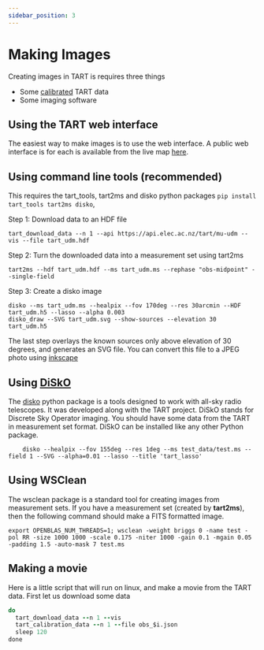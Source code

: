 ```yaml
---
sidebar_position: 3
---
```


# Making Images

Creating images in TART is requires three things

* Some [calibrated](/docs/advanced/calibration) TART data
* Some imaging software

## Using the TART web interface

The easiest way to make images is to use the web interface. A public web interface is for each is available from the live map [here](https://map.elec.ac.nz).

## Using command line tools (recommended)

This requires the tart_tools, tart2ms and disko python packages ```pip install tart_tools tart2ms disko```,

Step 1: Download data to an HDF file
```
tart_download_data --n 1 --api https://api.elec.ac.nz/tart/mu-udm --vis --file tart_udm.hdf
```

Step 2: Turn the downloaded data into a measurement set using tart2ms
```
tart2ms --hdf tart_udm.hdf --ms tart_udm.ms --rephase "obs-midpoint" --single-field
```
Step 3: Create a disko image

```
disko --ms tart_udm.ms --healpix --fov 170deg --res 30arcmin --HDF tart_udm.h5 --lasso --alpha 0.003
disko_draw --SVG tart_udm.svg --show-sources --elevation 30 tart_udm.h5
```

The last step overlays the known sources only above elevation of 30 degrees, and generates an SVG file. You can convert this file to a JPEG photo using [inkscape](https://inkscape.org)

## Using [DiSkO](/docs/advanced/disko)

The [disko](/docs/advanced/disko) python package is a tools designed to work with all-sky radio telescopes. It was developed along with the TART project. DiSkO stands for Discrete Sky Operator imaging. You should have some data from the TART in measurement set format. DiSkO can be installed like any other Python package.

```
    disko --healpix --fov 155deg --res 1deg --ms test_data/test.ms --field 1 --SVG --alpha=0.01 --lasso --title 'tart_lasso'
```


## Using WSClean

The wsclean package is a standard tool for creating images from measurement sets. If you have a measurement set (created by **tart2ms**), then the following command should make a FITS formatted image.

```
export OPENBLAS_NUM_THREADS=1; wsclean -weight briggs 0 -name test -pol RR -size 1000 1000 -scale 0.175 -niter 1000 -gain 0.1 -mgain 0.05 -padding 1.5 -auto-mask 7 test.ms
```

## Making a movie

Here is a little script that will run on linux, and make a movie from the TART data. First let us download some data

```for i in {1..30}
do
  tart_download_data --n 1 --vis
  tart_calibration_data --n 1 --file obs_$i.json
  sleep 120
done
```
